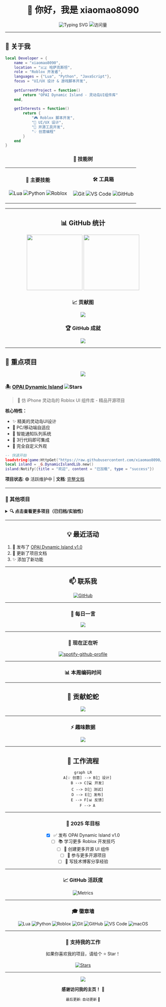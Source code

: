 <div align="center">

# 👋 你好，我是 xiaomao8090

<img src="https://readme-typing-svg.herokuapp.com?font=Fira+Code&size=32&duration=2800&pause=2000&color=00A2FF&center=true&vCenter=true&width=940&lines=欢迎来到我的+GitHub+主页！;Roblox+开发者+|+Lua+爱好者;专注于创造有趣的+UI+组件" alt="Typing SVG" />

<img src="https://komarev.com/ghpvc/?username=xiaomao8090&label=访问量&color=0e75b6&style=for-the-badge" alt="访问量" />

</div>

---

## 🚀 关于我

```lua
local Developer = {
    name = "xiaomao8090",
    location = "🇰🇿 哈萨克斯坦",
    role = "Roblox 开发者",
    languages = {"Lua", "Python", "JavaScript"},
    focus = "UI/UX 设计 & 游戏脚本开发",
    
    getCurrentProject = function()
        return "OPAI Dynamic Island - 灵动岛UI组件库"
    end,
    
    getInterests = function()
        return {
            "🎮 Roblox 脚本开发",
            "🎨 UI/UX 设计",
            "🔧 开源工具开发",
            "💡 创意编程"
        }
    end
}
```

<div align="center">

### 💼 技能树

</div>

<table align="center">
<tr>
<td align="center" width="50%">

#### 🎯 主要技能

![Lua](https://img.shields.io/badge/Lua-2C2D72?style=for-the-badge&logo=lua&logoColor=white)
![Python](https://img.shields.io/badge/Python-3776AB?style=for-the-badge&logo=python&logoColor=white)
![Roblox](https://img.shields.io/badge/Roblox-000000?style=for-the-badge&logo=roblox&logoColor=white)

</td>
<td align="center" width="50%">

#### 🛠️ 工具箱

![Git](https://img.shields.io/badge/Git-F05032?style=for-the-badge&logo=git&logoColor=white)
![VS Code](https://img.shields.io/badge/VS_Code-007ACC?style=for-the-badge&logo=visual-studio-code&logoColor=white)
![GitHub](https://img.shields.io/badge/GitHub-181717?style=for-the-badge&logo=github&logoColor=white)

</td>
</tr>
</table>

---

<div align="center">

## 📊 GitHub 统计

<img height="180em" src="https://github-readme-stats.vercel.app/api?username=xiaomao8090&show_icons=true&theme=tokyonight&include_all_commits=true&count_private=true&hide_border=true"/>
<img height="180em" src="https://github-readme-stats.vercel.app/api/top-langs/?username=xiaomao8090&layout=compact&langs_count=8&theme=tokyonight&hide_border=true"/>

</div>

<div align="center">

### 📈 贡献图

![](https://github-readme-streak-stats.herokuapp.com/?user=xiaomao8090&theme=tokyonight&hide_border=true)

</div>

<div align="center">

### 🏆 GitHub 成就

![](https://github-profile-trophy.vercel.app/?username=xiaomao8090&theme=tokyonight&no-frame=true&no-bg=true&margin-w=4&column=7)

</div>

---

## 🎨 重点项目

<div align="center">

<a href="https://github.com/xiaomao8090/opai_ui">
  <img align="center" src="https://github-readme-stats.vercel.app/api/pin/?username=xiaomao8090&repo=opai_ui&theme=tokyonight&hide_border=true" />
</a>

</div>

### 🏝️ [OPAI Dynamic Island](https://github.com/xiaomao8090/opai_ui) ![Stars](https://img.shields.io/github/stars/xiaomao8090/opai_ui?style=social)

> 🎨 仿 iPhone 灵动岛的 Roblox UI 组件库 - 精品开源项目

**核心特性：**
- ✨ 精美的灵动岛UI设计
- 📱 PC/移动端自适应
- 🔔 智能通知队列系统
- 🎯 3行代码即可集成
- 🎨 完全自定义外观

```lua
-- 快速开始
loadstring(game:HttpGet("https://raw.githubusercontent.com/xiaomao8090/opai_ui/main/Library/DynamicIsland_Library.lua"))()
local island = _G.DynamicIslandLib.new()
island:Notify({title = "欢迎", content = "已加载", type = "success"})
```

**项目状态**: 🟢 活跃维护中 | **文档**: [完整文档](https://github.com/xiaomao8090/opai_ui/blob/main/Docs/灵动岛组件库使用说明.md)

---

### 📂 其他项目

<details>
<summary><b>🔍 点击查看更多项目（已归档/实验性）</b></summary>

<br>

> 💡 **提示**: 我专注于打造精品项目，其他项目多为学习和实验性质

**🎮 Roblox 相关:**
- 其他 Roblox 工具和脚本（正在整理中...）

**🛠️ 工具集:**
- Python 自动化工具
- 实用小工具

**📚 学习项目:**
- 各种技术学习项目（已归档）

</details>

---

<div align="center">

## 💡 最近活动

</div>

<!--START_SECTION:activity-->
1. 🎉 发布了 [OPAI Dynamic Island v1.0](https://github.com/xiaomao8090/opai_ui)
2. 📝 更新了项目文档
3. ✨ 添加了新功能
<!--END_SECTION:activity-->

---

<div align="center">

## 📫 联系我

[![GitHub](https://img.shields.io/badge/GitHub-xiaomao8090-181717?style=for-the-badge&logo=github&logoColor=white)](https://github.com/xiaomao8090)

</div>

---

<div align="center">

### 💭 每日一言

![](https://quotes-github-readme.vercel.app/api?type=horizontal&theme=tokyonight)

</div>

---

<div align="center">

### 🎵 现在正在听

[![spotify-github-profile](https://spotify-github-profile.vercel.app/api/view?uid=YOUR_SPOTIFY_ID&cover_image=true&theme=novatorem&show_offline=false&background_color=121212&interchange=false&bar_color=53b14f&bar_color_cover=false)](https://spotify-github-profile.vercel.app/api/view?uid=YOUR_SPOTIFY_ID&redirect=true)

<!-- 如果不用Spotify，可以删除这部分 -->

</div>

---

<div align="center">

### 📊 本周编码时间

<!--START_SECTION:waka-->
<!--END_SECTION:waka-->

</div>

---

<div align="center">

## 🐍 贡献蛇蛇

![](https://raw.githubusercontent.com/xiaomao8090/xiaomao8090/output/github-contribution-grid-snake-dark.svg)

</div>

---

<div align="center">

### ⚡ 趣味数据

<img src="https://github-readme-stats.vercel.app/api/wakatime?username=xiaomao8090&layout=compact&theme=tokyonight&hide_border=true" />

</div>

---

<div align="center">

## 💼 工作流程

```mermaid
graph LR
    A[💡 创意] --> B[📝 设计]
    B --> C[💻 开发]
    C --> D[🧪 测试]
    D --> E[🚀 发布]
    E --> F[📊 反馈]
    F --> A
```

</div>

---

<div align="center">

### 🎯 2025 年目标

- [x] ✅ 发布 OPAI Dynamic Island v1.0
- [ ] 📚 学习更多 Roblox 开发技巧
- [ ] 🎨 创建更多开源 UI 组件
- [ ] 🤝 参与更多开源项目
- [ ] 📝 写技术博客分享经验

</div>

---

<div align="center">

### 📈 GitHub 活跃度

![Metrics](https://metrics.lecoq.io/xiaomao8090?template=classic&base.header=0&base.activity=0&base.community=0&base.repositories=0&base.metadata=0&isocalendar=1&languages=1&isocalendar.duration=half-year&languages.limit=8&languages.sections=most-used&languages.colors=github&languages.threshold=0%25&languages.indepth=false&languages.analysis.timeout=15&languages.categories=markup%2C%20programming&languages.recent.categories=markup%2C%20programming&languages.recent.load=300&languages.recent.days=14&config.timezone=Asia%2FShanghai)

</div>

---

<div align="center">

### 🎓 徽章墙

![Lua](https://img.shields.io/badge/-Lua-2C2D72?style=flat-square&logo=lua&logoColor=white)
![Python](https://img.shields.io/badge/-Python-3776AB?style=flat-square&logo=python&logoColor=white)
![Roblox](https://img.shields.io/badge/-Roblox-000000?style=flat-square&logo=roblox&logoColor=white)
![Git](https://img.shields.io/badge/-Git-F05032?style=flat-square&logo=git&logoColor=white)
![GitHub](https://img.shields.io/badge/-GitHub-181717?style=flat-square&logo=github&logoColor=white)
![VS Code](https://img.shields.io/badge/-VS%20Code-007ACC?style=flat-square&logo=visual-studio-code&logoColor=white)
![macOS](https://img.shields.io/badge/-macOS-000000?style=flat-square&logo=apple&logoColor=white)

</div>

---

<div align="center">

### 🌟 支持我的工作

如果你喜欢我的项目，请给个 ⭐ Star！

<a href="https://github.com/xiaomao8090/opai_ui">
  <img src="https://img.shields.io/github/stars/xiaomao8090/opai_ui?style=social" alt="Stars">
</a>

</div>

---

<div align="center">

<img src="https://capsule-render.vercel.app/api?type=waving&color=gradient&height=100&section=footer"/>

**感谢访问我的主页！** 👋

<sub>最后更新: 自动更新 📅</sub>

</div>


